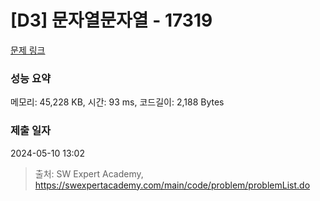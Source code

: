 # [D3] 문자열문자열 - 17319 

[문제 링크](https://swexpertacademy.com/main/code/problem/problemDetail.do?contestProbId=AYgEiwbKy48DFARP) 

### 성능 요약

메모리: 45,228 KB, 시간: 93 ms, 코드길이: 2,188 Bytes

### 제출 일자

2024-05-10 13:02



> 출처: SW Expert Academy, https://swexpertacademy.com/main/code/problem/problemList.do